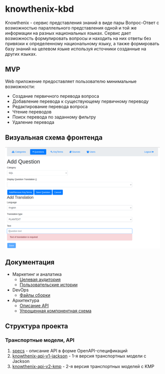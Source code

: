 # knowthenix-kbd

Knowthenix - сервис представления знаний в виде пары Вопрос-Ответ c возможностью
параллельного представления одной и той же информации на разных национальных языках.
Сервис дает возможность формулировать вопросы и находить на них ответы без привязки к определенному национальному языку,
а также формировать базу знаний на целевом языке используя источники созданные на других языках.

## MVP

Web приложение предоставляет пользователю минимальные возможности:
* Создание первичного перевода вопроса
* Добавление перевода к существующему первичному переводу
* Редактирование перевода вопроса
* Чтение переводов 
* Поиск перевода по заданному фильтру
* Удаление перевода

## Визуальная схема фронтенда

![Экран добавления Translation](docs/biz/images/Add_Question_Screen.png)

## Документация

* Маркетинг и аналатика
  * [Целевая аудитория](docs/biz/01-target-audience.md)
  * [Пользовательские истории](docs/biz/02-bizreq.md)
* DevOps
  * [Файлы сборки](./deploy)
* Архитектура
  * [Описание API](docs/architecture/api.md)
  * [Упрощенная компонентная схема](docs/architecture/arch.md)

## Структура проекта

### Транспортные модели, API

1. [specs](specs) - описание API в форме OpenAPI-спецификаций
2. [knowthenix-api-v1-jackson](knowthenix-be/knowthenix-api-v1-jackson) - 1-я версия транспортных модели с Jackson
3. [knowthenix-api-v2-kmp](knowthenix-be/knowthenix-api-v2-kmp) - 2-я версия транспортных моделей с KMP
